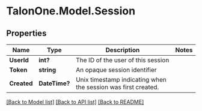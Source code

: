 # TalonOne.Model.Session
## Properties

Name | Type | Description | Notes
------------ | ------------- | ------------- | -------------
**UserId** | **int?** | The ID of the user of this session | 
**Token** | **string** | An opaque session identifier | 
**Created** | **DateTime?** | Unix timestamp indicating when the session was first created. | 

[[Back to Model list]](../README.md#documentation-for-models) [[Back to API list]](../README.md#documentation-for-api-endpoints) [[Back to README]](../README.md)

